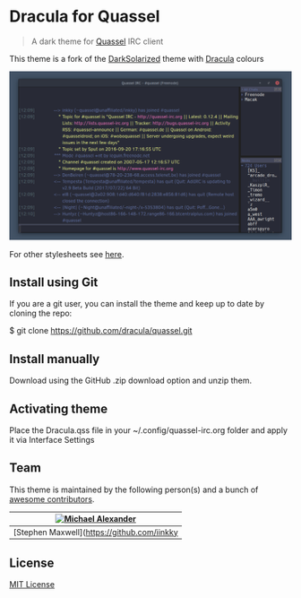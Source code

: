 # Dracula for Quassel
> A dark theme for [Quassel](http://www.quassel-irc.org/) IRC client

This theme is a fork of the [DarkSolarized](https://gist.github.com/Zren/e91ad5197f9d6b6d410f) theme with [Dracula](https://github.com/dracula/dracula-theme) colours

![Screenshot](img/screenshot.png)

For other stylesheets see [here](http://bugs.quassel-irc.org/projects/quassel-irc/wiki/Stylesheet_Gallery).

## Install using Git
If you are a git user, you can install the theme and keep up to date by cloning the repo:

$ git clone https://github.com/dracula/quassel.git

## Install manually
Download using the GitHub .zip download option and unzip them.

## Activating theme
Place the Dracula.qss file in your ~/.config/quassel-irc.org folder and apply it via Interface Settings

## Team

This theme is maintained by the following person(s) and a bunch of [awesome contributors](https://github.com/dracula/template/graphs/contributors).


[![Michael Alexander](https://avatars0.githubusercontent.com/u/25594630?v=4&s=460)](https://github.com/iinkky) |
--- |
[Stephen Maxwell](https://github.com/iinkky |

## License

[MIT License](./LICENSE)
